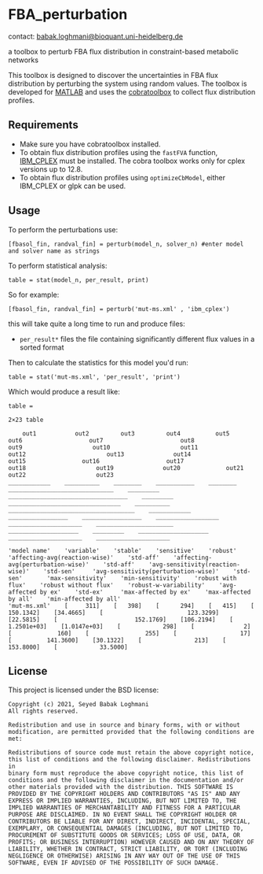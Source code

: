# FBA_perturbation
contact: babak.loghmani@bioquant.uni-heidelberg.de

a toolbox to perturb FBA flux distribution in constraint-based metabolic networks

This toolbox is designed to discover the uncertainties in FBA flux distribution by perturbing the system using random values.
The toolbox is developed for [MATLAB](mathworks.com) and uses the [cobratoolbox](https://opencobra.github.io/cobratoolbox/stable/) to collect flux distribution profiles.

## Requirements

 * Make sure you have cobratoolbox installed.
 * To obtain flux distribution profiles using the `fastFVA` function, [IBM\_CPLEX](IBM.com) must be installed. The cobra toolbox works only for cplex versions up to 12.8. 
 * To obtain flux distribution profiles using `optimizeCbModel`, either IBM\_CPLEX or glpk can be used.

## Usage
To perform the perturbations use: 
 
 	[fbasol_fin, randval_fin] = perturb(model_n, solver_n) #enter model and solver name as strings
 
To perform statistical analysis:

	table = stat(model_n, per_result, print)

So for example: 

	[fbasol_fin, randval_fin] = perturb('mut-ms.xml' , 'ibm_cplex')

this will take quite a long time to run and produce files:

* `per_result*` files the file containing significantly different flux values in a sorted format

Then to calculate the statistics for this model you'd run:

	table = stat('mut-ms.xml', 'per_result', 'print')

Which would produce a result like:

	table =

  	2×23 table

        out1           out2         out3         out4          out5                   out6                   out7                      out8                     out9                    out10                    out11                      out12                       out13              out14                out15                out16                   out17                    out18                    out19              out20             out21                    out22                    out23        
    ____________    __________    ________    ___________    ________    ______________________________    _________    __________________________________    _________    ________________________________    __________    ____________________________________    ____________    _________________    _________________    __________________    _____________________    ______________________    ____________________    _________    ____________________    _____________________    _____________________

    'model name'    'variable'    'stable'    'sensitive'    'robust'    'affecting-avg(reaction-wise)'    'std-aff'    'affecting-avg(perturbation-wise)'    'std-aff'    'avg-sensitivity(reaction-wise)'    'std-sen'     'avg-sensitivity(perturbation-wise)'    'std-sen'       'max-sensitivity'    'min-sensitivity'    'robust with flux'    'robust without flux'    'robust-w-variability'    'avg-affected by ex'    'std-ex'     'max-affected by ex'    'max-affected by all'    'min-affected by all'
    'mut-ms.xml'    [     311]    [   398]    [      294]    [   415]    [                    150.1342]    [34.4665]    [                        123.3299]    [22.5815]    [                      152.1769]    [106.2194]    [                        1.2501e+03]    [1.0147e+03]    [            298]    [              2]    [             160]    [                255]    [                  17]    [          141.3600]    [30.1322]    [               213]    [           153.8000]    [            33.5000]


## License
This project is licensed under the BSD license: 

	Copyright (c) 2021, Seyed Babak Loghmani
	All rights reserved. 
	
	Redistribution and use in source and binary forms, with or without 
	modification, are permitted provided that the following conditions are 
	met: 
	
	Redistributions of source code must retain the above copyright notice, 
	this list of conditions and the following disclaimer. Redistributions in 
	binary form must reproduce the above copyright notice, this list of 
	conditions and the following disclaimer in the documentation and/or 
	other materials provided with the distribution. THIS SOFTWARE IS 
	PROVIDED BY THE COPYRIGHT HOLDERS AND CONTRIBUTORS "AS IS" AND ANY 
	EXPRESS OR IMPLIED WARRANTIES, INCLUDING, BUT NOT LIMITED TO, THE 
	IMPLIED WARRANTIES OF MERCHANTABILITY AND FITNESS FOR A PARTICULAR 
	PURPOSE ARE DISCLAIMED. IN NO EVENT SHALL THE COPYRIGHT HOLDER OR 
	CONTRIBUTORS BE LIABLE FOR ANY DIRECT, INDIRECT, INCIDENTAL, SPECIAL, 
	EXEMPLARY, OR CONSEQUENTIAL DAMAGES (INCLUDING, BUT NOT LIMITED TO, 
	PROCUREMENT OF SUBSTITUTE GOODS OR SERVICES; LOSS OF USE, DATA, OR 
	PROFITS; OR BUSINESS INTERRUPTION) HOWEVER CAUSED AND ON ANY THEORY OF 
	LIABILITY, WHETHER IN CONTRACT, STRICT LIABILITY, OR TORT (INCLUDING 
	NEGLIGENCE OR OTHERWISE) ARISING IN ANY WAY OUT OF THE USE OF THIS 
	SOFTWARE, EVEN IF ADVISED OF THE POSSIBILITY OF SUCH DAMAGE. 
	
